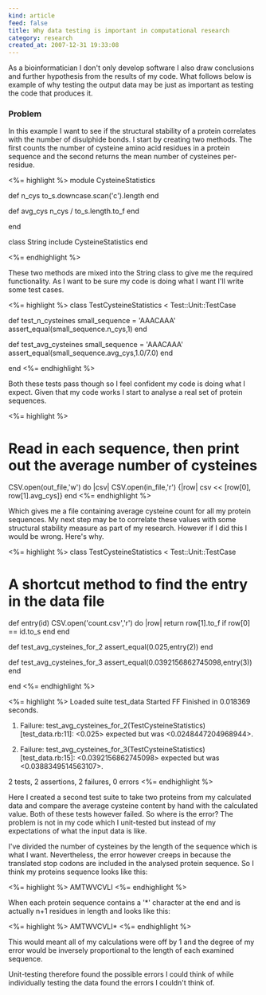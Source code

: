 ```yaml
--- 
kind: article
feed: false
title: Why data testing is important in computational research
category: research
created_at: 2007-12-31 19:33:08
---
```


As a bioinformatician I don't only develop software I also draw conclusions
and further hypothesis from the results of my code. What follows below is
example of why testing the output data may be just as important as testing
the code that produces it.

### Problem

In this example I want to see if the structural stability of a protein
correlates with the number of disulphide bonds. I start by creating two
methods. The first counts the number of cysteine amino acid residues in a
protein sequence and the second returns the mean number of cysteines
per-residue.

<%= highlight %>
module CysteineStatistics

  def n_cys
    to_s.downcase.scan('c').length
  end

  def avg_cys
    n_cys / to_s.length.to_f
  end

end

class String
  include CysteineStatistics
end

<%= endhighlight %>

These two methods are mixed into the String class to give me the required
functionality. As I want to be sure my code is doing what I want I'll write
some test cases.

<%= highlight %>
class TestCysteineStatistics &lt; Test::Unit::TestCase

  def test_n_cysteines
    small_sequence = 'AAACAAA'
    assert_equal(small_sequence.n_cys,1)
  end

  def test_avg_cysteines
    small_sequence = 'AAACAAA'
    assert_equal(small_sequence.avg_cys,1.0/7.0)
  end

end
<%= endhighlight %>

Both these tests pass though so I feel confident my code is doing what I
expect. Given that my code works I start to analyse a real set of protein
sequences.

<%= highlight %>
# Read in each sequence, then print out the average number of cysteines
CSV.open(out_file,'w') do |csv|
  CSV.open(in_file,'r') {|row| csv &lt;&lt; [row[0], row[1].avg_cys]}
end
<%= endhighlight %>

Which gives me a file containing average cysteine count for all my protein
sequences. My next step may be to correlate these values with some structural
stability measure as part of my research. However if I did this I would be
wrong. Here's why.

<%= highlight %>
class TestCysteineStatistics &lt; Test::Unit::TestCase

  # A shortcut method to find the entry in the data file
  def entry(id)
    CSV.open('count.csv','r') do |row|
      return row[1].to_f if row[0] == id.to_s
    end
  end

  def test_avg_cysteines_for_2
    assert_equal(0.025,entry(2))
  end

  def test_avg_cysteines_for_3
    assert_equal(0.0392156862745098,entry(3))
  end

end
<%= endhighlight %>

<%= highlight %>
Loaded suite test_data
Started
FF
Finished in 0.018369 seconds.

1) Failure:
test_avg_cysteines_for_2(TestCysteineStatistics) [test_data.rb:11]:
&lt;0.025&gt; expected but was
&lt;0.0248447204968944&gt;.

2) Failure:
test_avg_cysteines_for_3(TestCysteineStatistics) [test_data.rb:15]:
&lt;0.0392156862745098&gt; expected but was
&lt;0.0388349514563107&gt;.

2 tests, 2 assertions, 2 failures, 0 errors
<%= endhighlight %>


Here I created a second test suite to take two proteins from my calculated data
and compare the average cysteine content by hand with the calculated value.
Both of these tests however failed. So where is the error? The problem is not
in my code which I unit-tested but instead of my expectations of what the input
data is like.

I've divided the number of cysteines by the length of the sequence which is
what I want. Nevertheless, the error however creeps in because the translated
stop codons are included in the analysed protein sequence. So I think my
proteins sequence looks like this:

<%= highlight %>
AMTWVCVLI
<%= endhighlight %>

When each protein sequence contains a '*' character at the end and is actually
n+1 residues in length and looks like this:

<%= highlight %>
AMTWVCVLI*
<%= endhighlight %>

This would meant all of my calculations were off by 1 and the degree of my
error would be inversely proportional to the length of each examined sequence.

Unit-testing therefore found the possible errors I could think of while
individually testing the data found the errors I couldn't think of.
